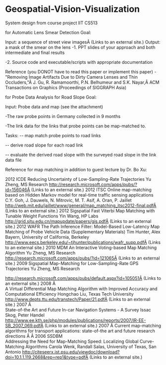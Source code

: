 # Geospatial-Vision-Visualization
System design from course project IIT CS513

for Automatic Lens Smear Detection
Goal: 

Input: a sequence of street view imagesÂ (Links to an external site.)
Output: a mask of the smear on the lens
-1. PPT slides of your approach and both intermediate and final results

-2. Source code and executable/scripts with appropriate documentation

Reference (you DONOT have to read this paper or implement this paper)
-"Removing Image Artifacts Due to Dirty Camera Lenses and Thin Occluders,"Â 
J. Gu, R. Ramamoorthi, P.N. Belhumeur and S.K. Nayar,Â 
ACM Transactions on Graphics (Proceedings of SIGGRAPH Asia)

for Probe Data Analysis for Road Slope 
Goal: 

Input: Probe data and map (see the attachment)

-The raw probe points in Germany collected in 9 months

-The link data for the links that probe points can be map-matched to.

Tasks:
-- map match probe points to road links

-- derive road slope for each road link

-- evaluate the derived road slope with the surveyed road slope in the link data file

Reference for map matching in addition to guest lecture by Dr. Bo Xu:

2012	ICDE	Reducing Uncertainty of Low-Sampling-Rate Trajectories	Yu Zheng, MS Research	http://research.microsoft.com/apps/pubs/?id=156046Â (Links to an external site.)
2012	ITSC	Online map-matching based on Hidden Markov model for real-time traffic sensing applications	C.Y. Goh, J. Dauwels, N. Mitrovic, M. T. Asif, A. Oran, P. Jaillet	http://web.mit.edu/jaillet/www/general/map_matching_itsc2012-final.pdfÂ (Links to an external site.)
2012	Sigspatial	Fast Viterbi Map Matching with Tunable Weight Functions	Yin Wang, HP Labs	http://grid.sjtu.edu.cn/mapupdate/papers/gis.pdfÂ (Links to an external site.)
2012	WAFR	The Path Inference Filter: Model-Based Low-Latency Map Matching of Probe Vehicle Data (Supplementary Materials)
Tim Hunter, Alex Bayern, University of California, Berkeley	http://www.eecs.berkeley.edu/~tjhunter/publications/wafr_supp.pdfÂ (Links to an external site.)
2010	MDM	An Interactive Voting-based Map Matching Algorithm	Yu Zheng, MS Research	http://research.microsoft.com/apps/pubs/?id=121065Â (Links to an external site.)
2009	Sigspatial	Map-Matching for Low-Sampling-Rate GPS Trajectories	
Yu Zheng, MS Research

http://research.microsoft.com/apps/pubs/default.aspx?id=105051Â (Links to an external site.)
2008	Â 	
A Virtual Differential Map Matching Algorithm with Improved Accuracy and Computational Efficiency
Hongchao Liu, Texas Tech University	http://www.depts.ttu.edu/transtech/Paper/21.pdfÂ (Links to an external site.)
2007	Â 	
State-of-the Art and Future In-car Navigation Systems - A Survey
Issac Skog, Peter Handel	http://www.ee.kth.se/php/modules/publications/reports/2007/IR-EE-SB_2007_069.pdfÂ (Links to an external site.)
2007	Â 	Current map-matching algorithms for transport applications: state-of-the art and future research directions	Â 	Â 
2006	SSDBM	
Addressing the Need for Map-Matching Speed: Localizing Global Curve-Matching Algorithms
Carola Wenk, Randall Salas, University of Texas, San Antonio	http://citeseerx.ist.psu.edu/viewdoc/download?doi=10.1.1.119.2668&rep=rep1&type=pdfÂ (Links to an external site.)
